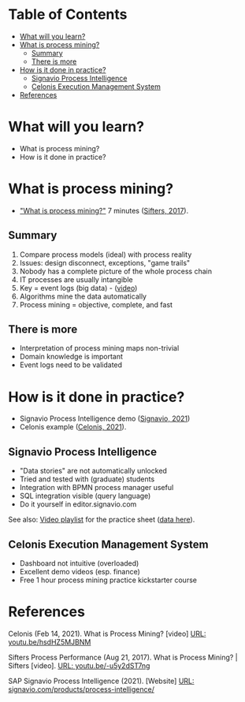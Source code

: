 
# Table of Contents

-   [What will you learn?](#org5312fd1)
-   [What is process mining?](#org5e59db5)
    -   [Summary](#orgc47ce59)
    -   [There is more](#orge9dfb95)
-   [How is it done in practice?](#orgc90875a)
    -   [Signavio Process Intelligence](#org40fda56)
    -   [Celonis Execution Management System](#org7524d15)
-   [References](#org2ffb2d3)



<a id="org5312fd1"></a>

# What will you learn?

-   What is process mining?
-   How is it done in practice?


<a id="org5e59db5"></a>

# What is process mining?

-   ["What is process mining?"](https://youtu.be/-u5y2dST7ng) 7 minutes ([Sifters, 2017](#orgd7a64fb)).


<a id="orgc47ce59"></a>

## Summary

1.  Compare process models (ideal) with process reality
2.  Issues: design disconnect, exceptions, "game trails"
3.  Nobody has a complete picture of the whole process chain
4.  IT processes are usually intangible
5.  Key = event logs (big data) - ([video](https://media.hwr-berlin.de/video/Signavio-PI-2-from-event-log-to-process-discovery/150853d4b70cc7a8144c4ab48e9f6b0f))
6.  Algorithms mine the data automatically
7.  Process mining = objective, complete, and fast


<a id="orge9dfb95"></a>

## There is more

-   Interpretation of process mining maps non-trivial
-   Domain knowledge is important
-   Event logs need to be validated


<a id="orgc90875a"></a>

# How is it done in practice?

-   Signavio Process Intelligence demo ([Signavio, 2021](#org9f1538e))
-   Celonis example ([Celonis, 2021](#org27512c7)).


<a id="org40fda56"></a>

## Signavio Process Intelligence

-   "Data stories" are not automatically unlocked
-   Tried and tested with (graduate) students
-   Integration with BPMN process manager useful
-   SQL integration visible (query language)
-   Do it yourself in editor.signavio.com

See also: [Video playlist](https://media.hwr-berlin.de/search/title/signavio+pi/description/signavio+pi/tags/signavio+pi/type/all/search/basic/categoriesopt/0) for the practice sheet ([data here](https://github.com/birkenkrahe/mod482/tree/main/13_process_mining/data)).


<a id="org7524d15"></a>

## Celonis Execution Management System

-   Dashboard not intuitive (overloaded)
-   Excellent demo videos (esp. finance)
-   Free 1 hour process mining practice kickstarter course


<a id="org2ffb2d3"></a>

# References

<a id="org27512c7"></a> Celonis (Feb 14, 2021). What is Process Mining? [video] [URL:
youtu.be/hsdHZ5MJBNM](https://youtu.be/hsdHZ5MJBNM)

<a id="orgd7a64fb"></a> Sifters Process Performance (Aug 21, 2017). What is Process
Mining? | Sifters [video]. [URL: youtu.be/-u5y2dST7ng](https://youtu.be/-u5y2dST7ng)

<a id="org9f1538e"></a> SAP Signavio Process Intelligence (2021). [Website] [URL:
signavio.com/products/process-intelligence/](https://www.signavio.com/products/process-intelligence/)

